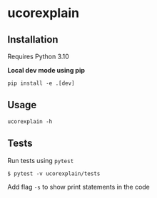 # ucorexplain


## Installation

Requires Python 3.10

**Local dev mode using pip**

```shell
pip install -e .[dev]
```

## Usage

```shell
ucorexplain -h
```

## Tests

Run tests using `pytest`

```shell
$ pytest -v ucorexplain/tests
```

Add flag `-s` to show print statements in the code